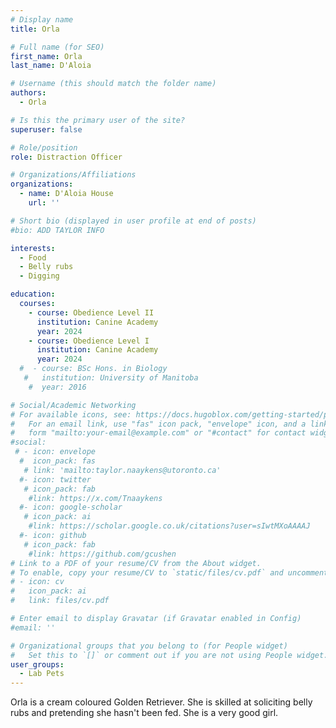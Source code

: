 ```yaml
---
# Display name
title: Orla

# Full name (for SEO)
first_name: Orla
last_name: D'Aloia

# Username (this should match the folder name)
authors:
  - Orla

# Is this the primary user of the site?
superuser: false

# Role/position
role: Distraction Officer

# Organizations/Affiliations
organizations:
  - name: D'Aloia House
    url: ''

# Short bio (displayed in user profile at end of posts)
#bio: ADD TAYLOR INFO

interests:
  - Food
  - Belly rubs
  - Digging

education:
  courses:
    - course: Obedience Level II
      institution: Canine Academy
      year: 2024
    - course: Obedience Level I
      institution: Canine Academy
      year: 2024
  #  - course: BSc Hons. in Biology
   #   institution: University of Manitoba
    #  year: 2016

# Social/Academic Networking
# For available icons, see: https://docs.hugoblox.com/getting-started/page-builder/#icons
#   For an email link, use "fas" icon pack, "envelope" icon, and a link in the
#   form "mailto:your-email@example.com" or "#contact" for contact widget.
#social:
 # - icon: envelope
  #  icon_pack: fas
   # link: 'mailto:taylor.naaykens@utoronto.ca'
  #- icon: twitter
   # icon_pack: fab
    #link: https://x.com/Tnaaykens
  #- icon: google-scholar
   # icon_pack: ai
    #link: https://scholar.google.co.uk/citations?user=sIwtMXoAAAAJ
  #- icon: github
   # icon_pack: fab
    #link: https://github.com/gcushen
# Link to a PDF of your resume/CV from the About widget.
# To enable, copy your resume/CV to `static/files/cv.pdf` and uncomment the lines below.
# - icon: cv
#   icon_pack: ai
#   link: files/cv.pdf

# Enter email to display Gravatar (if Gravatar enabled in Config)
#email: ''

# Organizational groups that you belong to (for People widget)
#   Set this to `[]` or comment out if you are not using People widget.
user_groups:
  - Lab Pets
---
```

Orla is a cream coloured Golden Retriever. She is skilled at soliciting belly rubs and pretending she hasn't been fed. She is a very good girl.